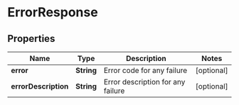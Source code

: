 

# ErrorResponse


## Properties

| Name | Type | Description | Notes |
|------------ | ------------- | ------------- | -------------|
|**error** | **String** | Error code for any failure |  [optional] |
|**errorDescription** | **String** | Error description for any failure |  [optional] |



